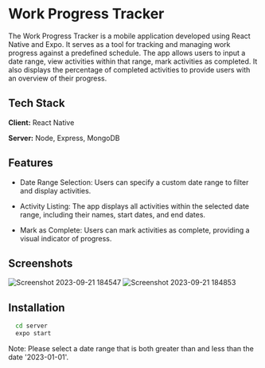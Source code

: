 
# Work Progress Tracker

The Work Progress Tracker is a mobile application developed using React Native and Expo. It serves as a tool for tracking and managing work progress against a predefined schedule. The app allows users to input a date range, view activities within that range, mark activities as completed. It also displays the percentage of completed activities to provide users with an overview of their progress.


## Tech Stack

**Client:** React Native

**Server:** Node, Express, MongoDB
## Features


- Date Range Selection: Users can specify a custom date range to filter and display activities.

- Activity Listing: The app displays all activities within the selected date range, including their names, start dates, and end dates.

- Mark as Complete: Users can mark activities as complete, providing a visual indicator of progress.
## Screenshots
![Screenshot 2023-09-21 184547](https://github.com/abhimanyulp/Work-Progress-Tracker/assets/119414340/075a2d96-a9ab-4369-82fa-adb90cf7e46c)
![Screenshot 2023-09-21 184853](https://github.com/abhimanyulp/Work-Progress-Tracker/assets/119414340/b2a6cf4b-d7b7-48e5-b13c-ede8fdc8e360)




## Installation

```bash
  cd server
  expo start
```

Note: Please select a date range that is both greater than and less than the date '2023-01-01'.
